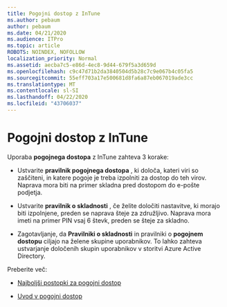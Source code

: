 ```yaml
---
title: Pogojni dostop z InTune
ms.author: pebaum
author: pebaum
ms.date: 04/21/2020
ms.audience: ITPro
ms.topic: article
ROBOTS: NOINDEX, NOFOLLOW
localization_priority: Normal
ms.assetid: aecba7c5-e86d-4ec8-9d44-679f5a3d659d
ms.openlocfilehash: c9c47d71b2da3840504d5b28c7c9e067b4c05fa5
ms.sourcegitcommit: 55eff703a17e500681d8fa6a87eb067019ade3cc
ms.translationtype: MT
ms.contentlocale: sl-SI
ms.lasthandoff: 04/22/2020
ms.locfileid: "43706037"
---
```

# <a name="conditional-access-with-intune"></a>Pogojni dostop z InTune

Uporaba **pogojnega dostopa** z InTune zahteva 3 korake: 
  
- Ustvarite **pravilnik pogojnega dostopa** , ki določa, kateri viri so zaščiteni, in katere pogoje je treba izpolniti za dostop do teh virov. Naprava mora biti na primer skladna pred dostopom do e-pošte podjetja. 
    
- Ustvarite **pravilnik o skladnosti** , če želite določiti nastavitve, ki morajo biti izpolnjene, preden se naprava šteje za združljivo. Naprava mora imeti na primer PIN vsaj 6 števk, preden se šteje za skladno. 
    
- Zagotavljanje, da **Pravilniki o skladnosti** in pravilniki o **pogojnem dostopu** ciljajo na želene skupine uporabnikov. To lahko zahteva ustvarjanje določenih skupin uporabnikov v storitvi Azure Active Directory. 
    
Preberite več:
  
- [Najboljši postopki za pogojni dostop](https://docs.microsoft.com/azure/active-directory/conditional-access/best-practices)
    
- [Uvod v pogojni dostop](https://docs.microsoft.com/azure/active-directory/active-directory-conditional-access-azure-portal-get-started)
    

